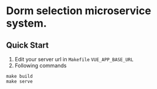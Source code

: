 # Dorm selection microservice system.

## Quick Start

1. Edit your server url in `Makefile` `VUE_APP_BASE_URL`
2. Following commands

```shell
make build
make serve
```
